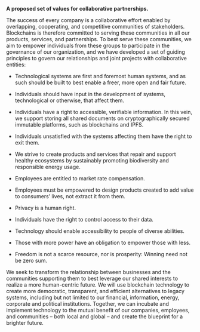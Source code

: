 <b> A proposed set of values for collaborative partnerships. </b>


The success of every company is a collaborative effort enabled by overlapping,
cooperating, and competitive communities of stakeholders. Blockchains is
therefore committed to serving these communities in all our products, services,
and partnerships. To best serve these communities, we aim to empower individuals
from these groups to participate in the governance of our organization, and we
have developed a set of guiding principles to govern our relationships and joint
projects with collaborative entities:

-   Technological systems are first and foremost human systems, and as such
    should be built to best enable a freer, more open and fair future.

-   Individuals should have input in the development of systems, technological or
    otherwise, that affect them.

-   Individuals have a right to accessible, verifiable information. In this
    vein, we support storing all shared documents on cryptographically secured
    immutable platforms, such as blockchains and IPFS.

-   Individuals unsatisfied with the systems affecting them have the right to
    exit them.

-   We strive to create products and services that repair and support healthy
    ecosystems by sustainably promoting biodiversity and responsible energy
    usage.

-   Employees are entitled to market rate compensation.

-   Employees must be empowered to design products created to add value to
    consumers’ lives, not extract it from them.

-   Privacy is a human right.

-   Individuals have the right to control access to their data.

-   Technology should enable accessibility to people of diverse abilities.

-   Those with more power have an obligation to empower those with less.

-   Freedom is not a scarce resource, nor is prosperity: Winning need not be
    zero sum.

We seek to transform the relationship between businesses and the communities
supporting them to best leverage our shared interests to realize a more
human-centric future. We will use blockchain technology to create more
democratic, transparent, and efficient alternatives to legacy systems, including
but not limited to our financial, information, energy, corporate and political
institutions. Together, we can incubate and implement technology to the mutual
benefit of our companies, employees, and communities – both local and global –
and create the blueprint for a brighter future.
